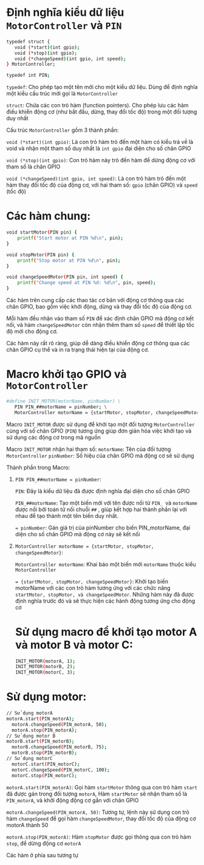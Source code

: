 # Định nghĩa kiểu dữ liệu `MotorController` và `PIN`
```bash
typedef struct {
   void (*start)(int gpio);
   void (*stop)(int gpio);
   void (*changeSpeed)(int gpio, int speed);
} MotorController;

typedef int PIN;
```
`typedef`: Cho phép tạo một tên mới cho một kiểu dữ liệu. Dùng để định nghĩa một kiểu cấu trúc mới gọi là `MotorController`

`struct`: Chứa các con trỏ hàm (function pointers). Cho phép lưu các hàm điều khiển động cơ (như bắt đầu, dừng, thay đổi tốc độ) trong một đối tượng duy nhất

Cấu trúc `MotorController` gồm 3 thành phần:

`void (*start)(int gpio)`: Là con trỏ hàm trỏ đến một hàm có kiểu trả về là void và nhận một tham số duy nhất là `int gpio` đại diện cho số chân GPIO

`void (*stop)(int gpio)`: Con trỏ hàm này trỏ đến hàm để dừng động cơ với tham số là chân GPIO

`void (*changeSpeed)(int gpio, int speed)`: Là con trỏ hàm trỏ đến một hàm thay đổi tốc độ của động cơ, với hai tham số: `gpio` (chân GPIO) và `speed` (tốc độ)
# Các hàm chung:
```bash
void startMotor(PIN pin) {
    printf("Start motor at PIN %d\n", pin);
}

void stopMotor(PIN pin) {
    printf("Stop motor at PIN %d\n", pin);
}

void changeSpeedMotor(PIN pin, int speed) {
    printf("Change speed at PIN %d: %d\n", pin, speed);
}
```
Các hàm trên cung cấp các thao tác cơ bản với động cơ thông qua các chân GPIO, bao gồm việc khởi động, dừng và thay đổi tốc độ của động cơ.

Mỗi hàm đều nhận vào tham số `PIN` để xác định chân GPIO mà động cơ kết nối, và hàm `changeSpeedMotor` còn nhận thêm tham số `speed` để thiết lập tốc độ mới cho động cơ.

Các hàm này rất rõ ràng, giúp dễ dàng điều khiển động cơ thông qua các chân GPIO cụ thể và in ra trạng thái hiện tại của động cơ.

# Macro khởi tạo GPIO và `MotorController`
```bash
#define INIT_MOTOR(motorName, pinNumber) \
   PIN PIN_##motorName = pinNumber; \
   MotorController motorName = {startMotor, stopMotor, changeSpeedMotor};
```

Macro `INIT_MOTOR` được sử dụng để khởi tạo một đối tượng `MotorController` cùng với số chân GPIO (`PIN`) tương ứng giúp đơn giản hóa việc khởi tạo và sử dụng các động cơ trong mã nguồn

Macro `INIT_MOTOR` nhận hai tham số:
`motorName`: Tên của đối tượng `MotorController`
`pinNumber`: Số hiệu của chân GPIO mà động cơ sẽ sử dụng

Thành phần trong Macro:
1. `PIN PIN_##motorName = pinNumber`:

    `PIN`: Đây là kiểu dữ liệu đã được định nghĩa đại diện cho số chân GPIO

   `PIN_##motorName`: Tạo một biến mới với tên được nối từ `PIN_ `và `motorName` được nối bởi toán tử nối chuỗi `##` , giúp kết hợp hai thành phần lại với nhau để tạo thành một tên biến duy nhất.

   `= pinNumber`: Gán giá trị của pinNumber cho biến PIN_motorName, đại diện cho số chân GPIO mà động cơ này sẽ kết nối

3. `MotorController motorName = {startMotor, stopMotor, changeSpeedMotor}`:
 
   `MotorController motorName`: Khai báo một biến mới `motorName` thuộc kiểu `MotorController`

   `= {startMotor, stopMotor, changeSpeedMotor}`: Khởi tạo biến motorName với các con trỏ hàm tương ứng với các chức năng `startMotor, stopMotor, và changeSpeedMotor`. Những hàm này đã được định nghĩa trước đó và sẽ thực hiện các hành động tương ứng cho động cơ

   # Sử dụng macro để khởi tạo motor A và motor B và motor C:
   ```bash
   INIT_MOTOR(motorA, 1);
   INIT_MOTOR(motorB, 2);
   INIT_MOTOR(motorC, 3);
   ```

# Sử dụng motor:
 ```bash
 // Sử dụng motorA
motorA.start(PIN_motorA);
   motorA.changeSpeed(PIN_motorA, 50);
   motorA.stop(PIN_motorA);
// Sử dụng motor B
motorB.start(PIN_motorB);
   motorB.changeSpeed(PIN_motorB, 75);
   motorB.stop(PIN_motorB);
 // Sử dụng motorC
   motorC.start(PIN_motorC);
   motorC.changeSpeed(PIN_motorC, 100);
   motorC.stop(PIN_motorC);
```

`motorA.start(PIN_motorA)`: Gọi hàm `startMotor` thông qua con trỏ hàm `start` đã được gán trong đối tượng `motorA`, Hàm `startMotor` sẽ nhận tham số là `PIN_motorA`, và khởi động động cơ gắn với chân GPIO 

`motorA.changeSpeed(PIN_motorA, 50)`: Tương tự, lệnh này sử dụng con trỏ hàm `changeSpeed` để gọi hàm `changeSpeedMotor`, thay đổi tốc độ của động cơ motorA thành 50

`motorA.stop(PIN_motorA)`: Hàm `stopMotor` được gọi thông qua con trỏ hàm `stop`, để dừng động cơ `motorA`

Các hàm ở phía sau tương tự
   

